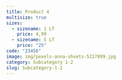 ```yaml
---
title: Product 4
multisize: true
sizes:
  - sizename: 1 LT
    price: 4,99
  - sizename: 5 LT
    price: "25"
code: "23456"
image: img/pexels-anna-shvets-5217899.jpg
category: Subcategory 1-2
slug: Subcategory-1-2
---
```

